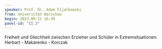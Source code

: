 ```yaml
---
speaker: Prof. Dr. Adam Fijalkowski
from: Universität Warschau
begin: 2023-09-11 16:30
panel-id: "II.3"
---
```


Freiheit und Gleichheit zwischen Erzieher und Schüler in Extremsituationen: Herbart - Makarenko - Korczak